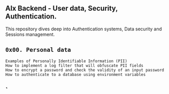 ## Alx Backend - User data, Security, Authentication.

This repository dives deep into Authentication systems, Data security and Sessions management.

## `0x00. Personal data`

    Examples of Personally Identifiable Information (PII)
    How to implement a log filter that will obfuscate PII fields
    How to encrypt a password and check the validity of an input password
    How to authenticate to a database using environment variables

## `
